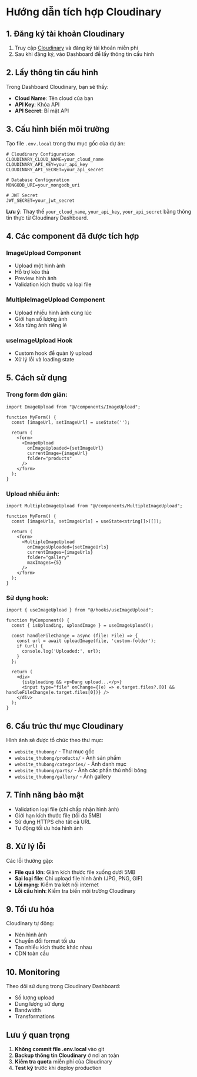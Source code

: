 # Hướng dẫn tích hợp Cloudinary

## 1. Đăng ký tài khoản Cloudinary

1. Truy cập [Cloudinary](https://cloudinary.com/) và đăng ký tài khoản miễn phí
2. Sau khi đăng ký, vào Dashboard để lấy thông tin cấu hình

## 2. Lấy thông tin cấu hình

Trong Dashboard Cloudinary, bạn sẽ thấy:
- **Cloud Name**: Tên cloud của bạn
- **API Key**: Khóa API
- **API Secret**: Bí mật API

## 3. Cấu hình biến môi trường

Tạo file `.env.local` trong thư mục gốc của dự án:

```env
# Cloudinary Configuration
CLOUDINARY_CLOUD_NAME=your_cloud_name
CLOUDINARY_API_KEY=your_api_key
CLOUDINARY_API_SECRET=your_api_secret

# Database Configuration
MONGODB_URI=your_mongodb_uri

# JWT Secret
JWT_SECRET=your_jwt_secret
```

**Lưu ý**: Thay thế `your_cloud_name`, `your_api_key`, `your_api_secret` bằng thông tin thực từ Cloudinary Dashboard.

## 4. Các component đã được tích hợp

### ImageUpload Component
- Upload một hình ảnh
- Hỗ trợ kéo thả
- Preview hình ảnh
- Validation kích thước và loại file

### MultipleImageUpload Component
- Upload nhiều hình ảnh cùng lúc
- Giới hạn số lượng ảnh
- Xóa từng ảnh riêng lẻ

### useImageUpload Hook
- Custom hook để quản lý upload
- Xử lý lỗi và loading state

## 5. Cách sử dụng

### Trong form đơn giản:
```tsx
import ImageUpload from "@/components/ImageUpload";

function MyForm() {
  const [imageUrl, setImageUrl] = useState('');

  return (
    <form>
      <ImageUpload 
        onImageUploaded={setImageUrl}
        currentImage={imageUrl}
        folder="products"
      />
    </form>
  );
}
```

### Upload nhiều ảnh:
```tsx
import MultipleImageUpload from "@/components/MultipleImageUpload";

function MyForm() {
  const [imageUrls, setImageUrls] = useState<string[]>([]);

  return (
    <form>
      <MultipleImageUpload 
        onImagesUploaded={setImageUrls}
        currentImages={imageUrls}
        folder="gallery"
        maxImages={5}
      />
    </form>
  );
}
```

### Sử dụng hook:
```tsx
import { useImageUpload } from "@/hooks/useImageUpload";

function MyComponent() {
  const { isUploading, uploadImage } = useImageUpload();

  const handleFileChange = async (file: File) => {
    const url = await uploadImage(file, 'custom-folder');
    if (url) {
      console.log('Uploaded:', url);
    }
  };

  return (
    <div>
      {isUploading && <p>Đang upload...</p>}
      <input type="file" onChange={(e) => e.target.files?.[0] && handleFileChange(e.target.files[0])} />
    </div>
  );
}
```

## 6. Cấu trúc thư mục Cloudinary

Hình ảnh sẽ được tổ chức theo thư mục:
- `website_thubong/` - Thư mục gốc
- `website_thubong/products/` - Ảnh sản phẩm
- `website_thubong/categories/` - Ảnh danh mục
- `website_thubong/parts/` - Ảnh các phần thú nhồi bông
- `website_thubong/gallery/` - Ảnh gallery

## 7. Tính năng bảo mật

- Validation loại file (chỉ chấp nhận hình ảnh)
- Giới hạn kích thước file (tối đa 5MB)
- Sử dụng HTTPS cho tất cả URL
- Tự động tối ưu hóa hình ảnh

## 8. Xử lý lỗi

Các lỗi thường gặp:
- **File quá lớn**: Giảm kích thước file xuống dưới 5MB
- **Sai loại file**: Chỉ upload file hình ảnh (JPG, PNG, GIF)
- **Lỗi mạng**: Kiểm tra kết nối internet
- **Lỗi cấu hình**: Kiểm tra biến môi trường Cloudinary

## 9. Tối ưu hóa

Cloudinary tự động:
- Nén hình ảnh
- Chuyển đổi format tối ưu
- Tạo nhiều kích thước khác nhau
- CDN toàn cầu

## 10. Monitoring

Theo dõi sử dụng trong Cloudinary Dashboard:
- Số lượng upload
- Dung lượng sử dụng
- Bandwidth
- Transformations

## Lưu ý quan trọng

1. **Không commit file .env.local** vào git
2. **Backup thông tin Cloudinary** ở nơi an toàn
3. **Kiểm tra quota** miễn phí của Cloudinary
4. **Test kỹ** trước khi deploy production 